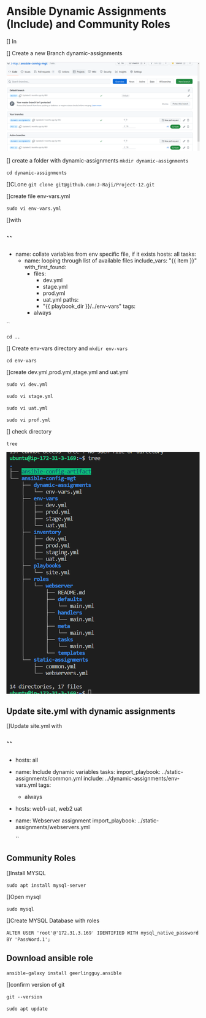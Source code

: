 # Ansible Dynamic Assignments (Include) and Community Roles

[] In 

[] Create a new Branch dynamic-assignments

![dynamic-assignments branch](./Images/dynamic.png)

[] create a folder with dynamic-assignments
`mkdir dynamic-assignments`

`cd dynamic-assignments` 

[]CLone 
`git clone git@github.com:J-Raji/Project-12.git` 

[]create file env-vars.yml 

`sudo vi env-vars.yml` 

[]with

``
---
- name: collate variables from env specific file, if it exists
  hosts: all
  tasks:
    - name: looping through list of available files
      include_vars: "{{ item }}"
      with_first_found:
        - files:
            - dev.yml
            - stage.yml
            - prod.yml
            - uat.yml
          paths:
            - "{{ playbook_dir }}/../env-vars"
      tags:
        - always

``

`cd ..`

[] Create env-vars directory and 
`mkdir env-vars` 

`cd env-vars` 

[]create dev.yml,prod.yml,stage.yml and uat.yml

`sudo vi dev.yml`

`sudo vi stage.yml` 

`sudo vi uat.yml`

`sudo vi prof.yml`

[] check directory

`tree` 

![Tree list](./Images/tree.png)

## Update site.yml with dynamic assignments

[]Update site.yml with

``
---
- hosts: all
- name: Include dynamic variables 
  tasks:
  import_playbook: ../static-assignments/common.yml 
  include: ../dynamic-assignments/env-vars.yml
  tags:
    - always

-  hosts: web1-uat, web2 uat
- name: Webserver assignment
  import_playbook: ../static-assignments/webservers.yml

  ``
## Community Roles

[]Install MYSQL

`sudo apt install mysql-server`

[]Open mysql

`sudo mysql` 

[]Create MYSQL Database with roles

`ALTER USER 'root'@'172.31.3.169' IDENTIFIED WITH mysql_native_password BY 'PassWord.1';` 

## Download ansible role

`ansible-galaxy install geerlingguy.ansible `

[]confirm version of git

`git --version`

`sudo apt update` 






